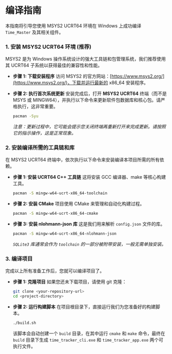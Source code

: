 # 编译指南

本指南将引导您使用 MSYS2 UCRT64 环境在 Windows 上成功编译 `Time_Master` 及其相关组件。

### 1\. 安装 MSYS2 UCRT64 环境 (推荐)

MSYS2 是为 Windows 操作系统设计的强大工具链和包管理系统，我们推荐使用其 UCRT64 子系统以获得最佳的兼容性和性能。

  * **步骤 1: 下载安装程序**
    访问 MSYS2 的官方网站：[https://www.msys2.org/](https://www.msys2.org/)，下载并运行最新的 x86\_64 安装程序。

  * **步骤 2: 执行首次系统更新**
    安装完成后，打开 **MSYS2 UCRT64** 终端（而不是 MSYS 或 MINGW64），并执行以下命令来更新软件包数据库和核心包。请严格执行，这非常重要。

    ```bash
    pacman -Syu
    ```

    *注意：更新过程中，它可能会提示您关闭终端再重新打开来完成更新。请按照它的指示操作，这是正常现象。*

### 2\. 安装编译所需的工具链和库

在 MSYS2 UCRT64 终端中，依次执行以下命令来安装编译本项目所需的所有依赖。

  * **步骤 1: 安装 UCRT64 C++ 工具链**
    这将安装 GCC 编译器、make 等核心构建工具。

    ```bash
    pacman -S mingw-w64-ucrt-x86_64-toolchain
    ```

  * **步骤 2: 安装 CMake**
    项目使用 CMake 来管理和自动化构建过程。

    ```bash
    pacman -S mingw-w64-ucrt-x86_64-cmake
    ```

  * **步骤 3: 安装 nlohmann-json 库**
    这是我们用来解析 `config.json` 文件的库。

    ```bash
    pacman -S mingw-w64-ucrt-x86_64-nlohmann-json
    ```

    *`SQLite3` 库通常会作为 `toolchain` 的一部分被附带安装，一般无需单独安装。*

### 3\. 编译项目

完成以上所有准备工作后，您就可以编译项目了。

  * **步骤 1: 克隆项目**
    如果您还未下载项目，请使用 git 克隆：

    ```bash
    git clone <your-repository-url>
    cd <project-directory>
    ```

  * **步骤 2: 运行构建脚本**
    在项目根目录下，直接运行我们为您准备好的构建脚本。

    ```bash
    ./build.sh
    ```

    该脚本会自动创建一个 `build` 目录，在其中运行 `cmake` 和 `make` 命令，最终在 `build` 目录下生成 `time_tracker_cli.exe` 和 `time_tracker_app.exe` 两个可执行文件。